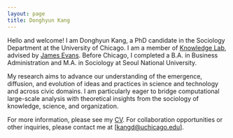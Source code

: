 ```yaml
---
layout: page
title: Donghyun Kang
---
```

Hello and welcome! I am Donghyun Kang, a PhD candidate in the Sociology Department at the University of Chicago. I am a member of [Knowledge Lab](https://www.knowledgelab.org/), advised by [James Evans](https://sociology.uchicago.edu/directory/James-A-Evans). Before Chicago, I completed a B.A. in Business Administration and M.A. in Sociology at Seoul National University.

My research aims to advance our understanding of the emergence, diffusion, and evolution of ideas and practices in science and technology and across civic domains. I am particularly eager to bridge computational large-scale analysis with theoretical insights from the sociology of knowledge, science, and organization.

For more information, please see my [CV](https://github.com/nerdizzyz/nerdizzyz.github.io/blob/master/Donghyun_Kang_CV_Feb_2024.pdf). For collaboration opportunities or other inquiries, please contact me at [kangd@uchicago.edu].
